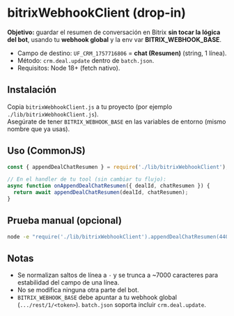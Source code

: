# bitrixWebhookClient (drop-in)

**Objetivo:** guardar el resumen de conversación en Bitrix **sin tocar la lógica del bot**, usando tu **webhook global** y la env var **BITRIX_WEBHOOK_BASE**.

- Campo de destino: `UF_CRM_1757716806` = **chat (Resumen)** (string, 1 línea).
- Método: `crm.deal.update` dentro de `batch.json`.
- Requisitos: Node 18+ (fetch nativo).

## Instalación

Copia `bitrixWebhookClient.js` a tu proyecto (por ejemplo `./lib/bitrixWebhookClient.js`).  
Asegúrate de tener `BITRIX_WEBHOOK_BASE` en las variables de entorno (mismo nombre que ya usas).

## Uso (CommonJS)

```js
const { appendDealChatResumen } = require('./lib/bitrixWebhookClient');

// En el handler de tu tool (sin cambiar tu flujo):
async function onAppendDealChatResumen({ dealId, chatResumen }) {
  return await appendDealChatResumen(dealId, chatResumen);
}
```

## Prueba manual (opcional)

```bash
node -e "require('./lib/bitrixWebhookClient').appendDealChatResumen(44077, 'Prueba QA · línea única').then(console.log)"
```

## Notas

- Se normalizan saltos de línea a ` · ` y se trunca a ~7000 caracteres para estabilidad del campo de una línea.
- No se modifica ninguna otra parte del bot.
- `BITRIX_WEBHOOK_BASE` debe apuntar a tu webhook global (`.../rest/1/<token>`). `batch.json` soporta incluir `crm.deal.update`.
